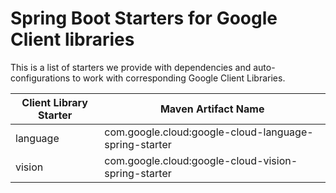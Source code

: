 # Spring Boot Starters for Google Client libraries

This is a list of starters we provide with dependencies and auto-configurations to work with corresponding Google Client Libraries.

| Client Library Starter | Maven Artifact Name |
|------------------------| --------------------|
|language|com.google.cloud:google-cloud-language-spring-starter|
|vision|com.google.cloud:google-cloud-vision-spring-starter|
